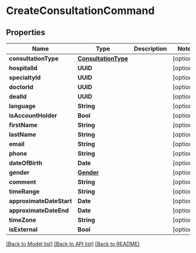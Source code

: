 # CreateConsultationCommand

## Properties
Name | Type | Description | Notes
------------ | ------------- | ------------- | -------------
**consultationType** | [**ConsultationType**](ConsultationType.md) |  | [optional] 
**hospitalId** | **UUID** |  | [optional] 
**specialtyId** | **UUID** |  | [optional] 
**doctorId** | **UUID** |  | [optional] 
**dealId** | **UUID** |  | [optional] 
**language** | **String** |  | [optional] 
**isAccountHolder** | **Bool** |  | [optional] 
**firstName** | **String** |  | [optional] 
**lastName** | **String** |  | [optional] 
**email** | **String** |  | [optional] 
**phone** | **String** |  | [optional] 
**dateOfBirth** | **Date** |  | [optional] 
**gender** | [**Gender**](Gender.md) |  | [optional] 
**comment** | **String** |  | [optional] 
**timeRange** | **String** |  | [optional] 
**approximateDateStart** | **Date** |  | [optional] 
**approximateDateEnd** | **Date** |  | [optional] 
**timeZone** | **String** |  | [optional] 
**isExternal** | **Bool** |  | [optional] 

[[Back to Model list]](../README.md#documentation-for-models) [[Back to API list]](../README.md#documentation-for-api-endpoints) [[Back to README]](../README.md)


